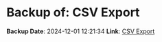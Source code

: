 # Backup of: CSV Export

**Backup Date**: 2024-12-01 12:21:34
**Link**: [CSV Export](https://przemienniki.eu/eksport-danych/csv/)
